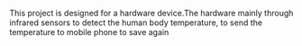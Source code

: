 This project is designed for a hardware device.The hardware mainly through infrared sensors to detect the human body temperature, to send the temperature to mobile phone to save again